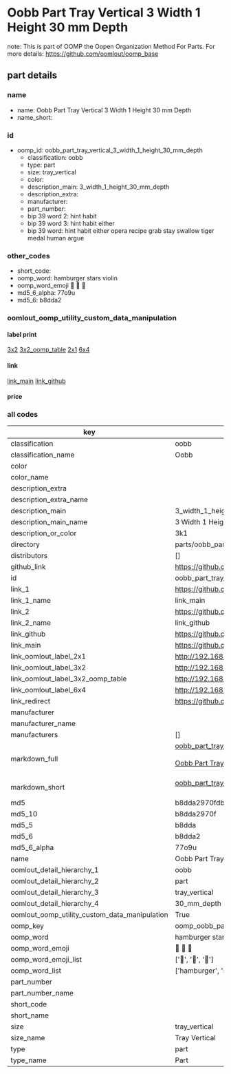 # Oobb Part Tray Vertical 3 Width 1 Height 30 mm Depth  

note: This is part of OOMP the Oopen Organization Method For Parts. For more details: https://github.com/oomlout/oomp_base

##  part details
  







### name
* name: Oobb Part Tray Vertical 3 Width 1 Height 30 mm Depth
* name_short: 
### id
* oomp_id: oobb_part_tray_vertical_3_width_1_height_30_mm_depth
  * classification: oobb
  * type: part
  * size: tray_vertical
  * color: 
  * description_main: 3_width_1_height_30_mm_depth
  * description_extra: 
  * manufacturer: 
  * part_number: 
  * bip 39 word 2: hint habit
  * bip 39 word 3: hint habit either
  * bip 39 word: hint habit either opera recipe grab stay swallow tiger medal human argue

### other_codes
* short_code: 
* oomp_word: hamburger stars violin
* oomp_word_emoji :hamburger: :stars: :violin:
* md5_6_alpha: 77o9u
* md5_6: b8dda2






### oomlout_oomp_utility_custom_data_manipulation
#### label print
[3x2](http://192.168.1.245:1112/?label=oomp%2077o9u)
[3x2_oomp_table](http://192.168.1.108:1112/?label=oomp%2077o9u)
[2x1](http://192.168.1.242:1112/?label=oomp%2077o9u)
[6x4](http://192.168.1.55:1112/?label=oomp%2077o9u)    

#### link

[link_main](https://github.com/oomlout/oomlout_oomp_version_1_messy/tree/main/parts/oobb_part_tray_vertical_3_width_1_height_30_mm_depth) [link_github](https://github.com/oomlout/oomlout_oomp_version_1_messy/tree/main/parts/oobb_part_tray_vertical_3_width_1_height_30_mm_depth)                             

#### price







### all codes 
| key | value |  
| --- | --- |  
| classification | oobb |  
| classification_name | Oobb |  
| color |  |  
| color_name |  |  
| description_extra |  |  
| description_extra_name |  |  
| description_main | 3_width_1_height_30_mm_depth |  
| description_main_name | 3 Width 1 Height 30 mm Depth |  
| description_or_color | 3k1 |  
| directory | parts/oobb_part_tray_vertical_3_width_1_height_30_mm_depth |  
| distributors | [] |  
| github_link | https://github.com/oomlout/oomlout_oomp_part_src/tree/main/parts/oobb_part_tray_vertical_3_width_1_height_30_mm_depth |  
| id | oobb_part_tray_vertical_3_width_1_height_30_mm_depth |  
| link_1 | https://github.com/oomlout/oomlout_oomp_version_1_messy/tree/main/parts/oobb_part_tray_vertical_3_width_1_height_30_mm_depth |  
| link_1_name | link_main |  
| link_2 | https://github.com/oomlout/oomlout_oomp_version_1_messy/tree/main/parts/oobb_part_tray_vertical_3_width_1_height_30_mm_depth |  
| link_2_name | link_github |  
| link_github | https://github.com/oomlout/oomlout_oomp_version_1_messy/tree/main/parts/oobb_part_tray_vertical_3_width_1_height_30_mm_depth |  
| link_main | https://github.com/oomlout/oomlout_oomp_version_1_messy/tree/main/parts/oobb_part_tray_vertical_3_width_1_height_30_mm_depth |  
| link_oomlout_label_2x1 | http://192.168.1.242:1112/?label=oomp%2077o9u |  
| link_oomlout_label_3x2 | http://192.168.1.245:1112/?label=oomp%2077o9u |  
| link_oomlout_label_3x2_oomp_table | http://192.168.1.108:1112/?label=oomp%2077o9u |  
| link_oomlout_label_6x4 | http://192.168.1.55:1112/?label=oomp%2077o9u |  
| link_redirect | https://github.com/oomlout/oomlout_oomp_version_1_messy/tree/main/parts/oobb_part_tray_vertical_3_width_1_height_30_mm_depth |  
| manufacturer |  |  
| manufacturer_name |  |  
| manufacturers | [] |  
| markdown_full | [oobb_part_tray_vertical_3_width_1_height_30_mm_depth](none)<br>[](none)<br>[Oobb Part Tray Vertical 3 Width 1 Height 30 Mm Depth](none)<br><br> |  
| markdown_short | [oobb_part_tray_vertical_3_width_1_height_30_mm_depth](none)<br><br> |  
| md5 | b8dda2970fdb1a9d9559d9b48e1a0b5e |  
| md5_10 | b8dda2970f |  
| md5_5 | b8dda |  
| md5_6 | b8dda2 |  
| md5_6_alpha | 77o9u |  
| name | Oobb Part Tray Vertical 3 Width 1 Height 30 mm Depth |  
| oomlout_detail_hierarchy_1 | oobb |  
| oomlout_detail_hierarchy_2 | part |  
| oomlout_detail_hierarchy_3 | tray_vertical |  
| oomlout_detail_hierarchy_4 | 30_mm_depth |  
| oomlout_oomp_utility_custom_data_manipulation | True |  
| oomp_key | oomp_oobb_part_tray_vertical_3_width_1_height_30_mm_depth |  
| oomp_word | hamburger stars violin |  
| oomp_word_emoji | :hamburger: :stars: :violin: |  
| oomp_word_emoji_list | [':hamburger:', ':stars:', ':violin:'] |  
| oomp_word_list | ['hamburger', 'stars', 'violin'] |  
| part_number |  |  
| part_number_name |  |  
| short_code |  |  
| short_name |  |  
| size | tray_vertical |  
| size_name | Tray Vertical |  
| type | part |  
| type_name | Part |  
